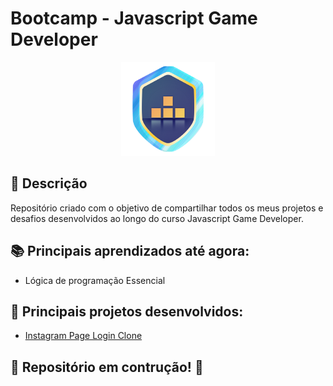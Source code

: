 # Bootcamp - Javascript Game Developer

<p align="center">
  <img src="logo.png" width="150" height="150"/>
</p>

## 🚀 Descrição
Repositório criado com o objetivo de compartilhar todos os meus projetos e desafios desenvolvidos ao longo do curso Javascript Game Developer.

## 📚 Principais aprendizados até agora:
  - Lógica de programação Essencial

## 🔧 Principais projetos desenvolvidos:
  - [Instagram Page Login Clone](https://github.com/kevenalves/Dio-Javascript-Game-Developer/tree/main/LandingPage-Instagram)

## 🚧 Repositório em contrução! 🚧